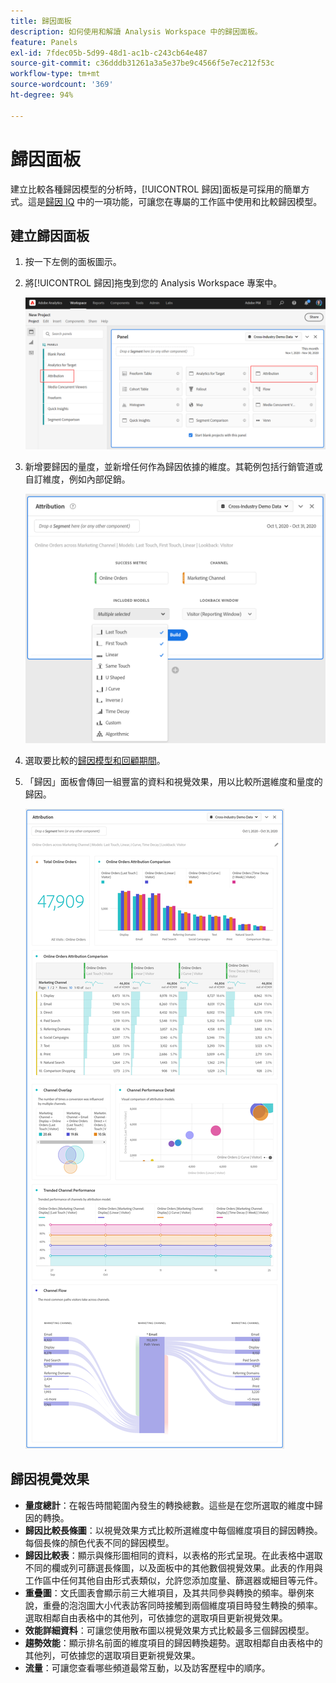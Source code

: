 ```yaml
---
title: 歸因面板
description: 如何使用和解讀 Analysis Workspace 中的歸因面板。
feature: Panels
exl-id: 7fdec05b-5d99-48d1-ac1b-c243cb64e487
source-git-commit: c36dddb31261a3a5e37be9c4566f5e7ec212f53c
workflow-type: tm+mt
source-wordcount: '369'
ht-degree: 94%

---
```


# 歸因面板

建立比較各種歸因模型的分析時，[!UICONTROL 歸因]面板是可採用的簡單方式。這是[歸因 IQ](../attribution/overview.md) 中的一項功能，可讓您在專屬的工作區中使用和比較歸因模型。

## 建立歸因面板

1. 按一下左側的面板圖示。
1. 將[!UICONTROL 歸因]拖曳到您的 Analysis Workspace 專案中。

   ![新增歸因面板](assets/Attribution_Panel_1.png)

1. 新增要歸因的量度，並新增任何作為歸因依據的維度。其範例包括行銷管道或自訂維度，例如內部促銷。

   ![選取維度和量度](assets/attribution_panel2.png)

1. 選取要比較的[歸因模型和回顧期間](../attribution/models.md)。

1. 「歸因」面板會傳回一組豐富的資料和視覺效果，用以比較所選維度和量度的歸因。

   ![歸因視覺效果](assets/attr_panel_vizs.png)

## 歸因視覺效果

* **量度總計**：在報告時間範圍內發生的轉換總數。這些是在您所選取的維度中歸因的轉換。
* **歸因比較長條圖**：以視覺效果方式比較所選維度中每個維度項目的歸因轉換。每個長條的顏色代表不同的歸因模型。
* **歸因比較表**：顯示與條形圖相同的資料，以表格的形式呈現。在此表格中選取不同的欄或列可篩選長條圖，以及面板中的其他數個視覺效果。此表的作用與工作區中任何其他自由形式表類似，允許您添加度量、篩選器或細目等元件。
* **重疊圖**：文氏圖表會顯示前三大維項目，及其共同參與轉換的頻率。舉例來說，重疊的泡泡圖大小代表訪客同時接觸到兩個維度項目時發生轉換的頻率。選取相鄰自由表格中的其他列，可依據您的選取項目更新視覺效果。
* **效能詳細資料**：可讓您使用散布圖以視覺效果方式比較最多三個歸因模型。
* **趨勢效能**：顯示排名前面的維度項目的歸因轉換趨勢。選取相鄰自由表格中的其他列，可依據您的選取項目更新視覺效果。
* **流量**：可讓您查看哪些頻道最常互動，以及訪客歷程中的順序。
